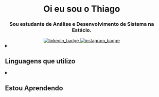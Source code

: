 <div id="header" align="center">
  <h1 align="center">Oi eu sou o Thiago</h1>
  <h3 align="center">Sou estudante de Análise e Desenvolvimento de Sistema na Estácio.</h3>
</div>
<div id="badges" align="center">
  <a href="https://www.linkedin.com/in/th-pacheco/">
    <img src="https://img.shields.io/badge/LinkedIn-0077B5?style=for-the-badge&logo=linkedin&logoColor=white" alt="linkedin_badge" />
  </a>
  <a href="https://www.instagram.com/oiteaga/">
    <img src="https://img.shields.io/badge/Instagram-E4405F?style=for-the-badge&logo=instagram&logoColor=white" alt="instagram_badge" />
  </a>
</div>
<details>
  <summary><h2 id="Utilizo"> Linguagens que utilizo</h2></summary>
  <img alt="PYTHON" src="https://img.shields.io/badge/Python-14354C.svg?logo=python&logoColor=white" style="max-width: 100%;">
</details>
<details>
  <summary><h2 id="Aprendendo"> Estou Aprendendo</h2></summary>
  <img alt="HTML" src="https://img.shields.io/badge/HTML-E34F26.svg?logo=html5&logoColor=white" style="max-width: 100%;">
  <img alt="CSS" src="https://img.shields.io/badge/CSS-1572B6.svg?logo=css3&logoColor=white" style="max-width: 100%;">
  <img alt="JS" src="https://img.shields.io/badge/JavaScript-F7DF1E.svg?logo=javascript&logoColor=black" style="max-width: 100%;">
  <img alt="REACTJS" src="https://img.shields.io/badge/React-20232a.svg?logo=react&logoColor=%2361DAFB" style="max-width: 100%;">
</details>
